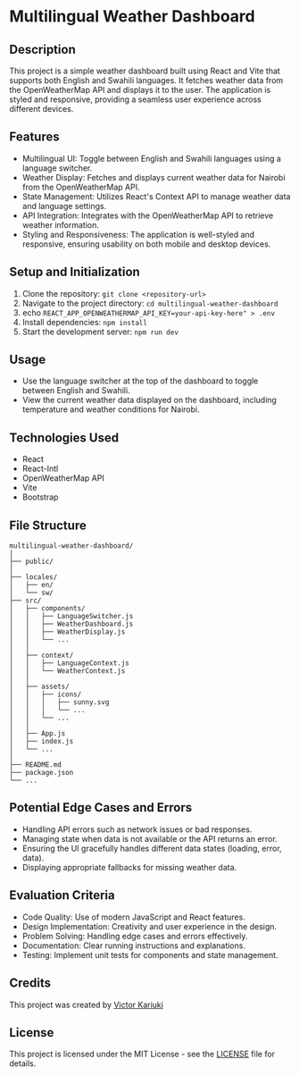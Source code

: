# Multilingual Weather Dashboard

## Description

This project is a simple weather dashboard built using React and Vite that supports both English and Swahili languages. It fetches weather data from the OpenWeatherMap API and displays it to the user. The application is styled and responsive, providing a seamless user experience across different devices.

## Features

- Multilingual UI: Toggle between English and Swahili languages using a language switcher.
- Weather Display: Fetches and displays current weather data for Nairobi from the OpenWeatherMap API.
- State Management: Utilizes React's Context API to manage weather data and language settings.
- API Integration: Integrates with the OpenWeatherMap API to retrieve weather information.
- Styling and Responsiveness: The application is well-styled and responsive, ensuring usability on both mobile and desktop devices.

## Setup and Initialization

1. Clone the repository: `git clone <repository-url>`
2. Navigate to the project directory: `cd multilingual-weather-dashboard`
3. echo     `REACT_APP_OPENWEATHERMAP_API_KEY=your-api-key-here" > .env`
4. Install dependencies: `npm install`
5. Start the development server: `npm run dev`


## Usage

- Use the language switcher at the top of the dashboard to toggle between English and Swahili.
- View the current weather data displayed on the dashboard, including temperature and weather conditions for Nairobi.

## Technologies Used

- React
- React-Intl
- OpenWeatherMap API
- Vite
- Bootstrap

## File Structure

```
multilingual-weather-dashboard/
│
├── public/
│   
├── locales/
│   ├── en/
│   └── sw/
├── src/
│   ├── components/
│   │   ├── LanguageSwitcher.js
│   │   ├── WeatherDashboard.js
│   │   ├── WeatherDisplay.js
│   │   └── ...
│   │
│   ├── context/
│   │   ├── LanguageContext.js
│   │   └── WeatherContext.js
│   │
│   ├── assets/
│   │   ├── icons/
│   │   │   ├── sunny.svg
│   │   │   └── ...
│   │   └── ...
│   │
│   ├── App.js
│   ├── index.js
│   └── ...
│
├── README.md
├── package.json
└── ...
```

## Potential Edge Cases and Errors

- Handling API errors such as network issues or bad responses.
- Managing state when data is not available or the API returns an error.
- Ensuring the UI gracefully handles different data states (loading, error, data).
- Displaying appropriate fallbacks for missing weather data.

## Evaluation Criteria

- Code Quality: Use of modern JavaScript and React features.
- Design Implementation: Creativity and user experience in the design.
- Problem Solving: Handling edge cases and errors effectively.
- Documentation: Clear running instructions and explanations.
- Testing: Implement unit tests for components and state management.

## Credits

This project was created by [Victor Kariuki](https://github.com/VictorPrinze) 

## License

This project is licensed under the MIT License - see the [LICENSE](https://opensource.org/license/mit) file for details.
